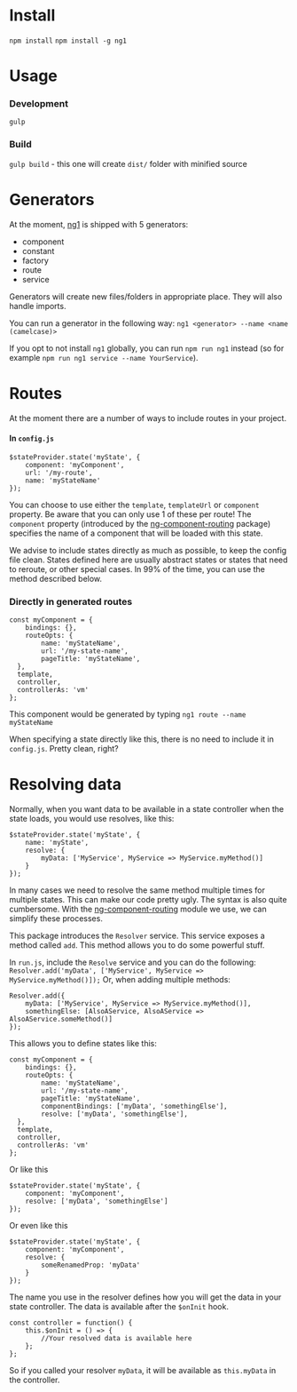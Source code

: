 # Install
`npm install`
`npm install -g ng1`

# Usage
### Development
`gulp`

### Build
`gulp build` - this one will create `dist/` folder with minified source

# Generators

At the moment, [ng1](https://www.npmjs.com/package/ng1) is shipped with 5 generators:
- component
- constant
- factory
- route
- service

Generators will create new files/folders in appropriate place. They will also handle imports.

You can run a generator in the following way:
`ng1 <generator> --name <name (camelcase)>`

If you opt to not install `ng1` globally, you can run `npm run ng1` instead (so for example `npm run ng1 service --name YourService`).

# Routes
At the moment there are a number of ways to include routes in your project.

#### In `config.js`
```
$stateProvider.state('myState', {
    component: 'myComponent',
    url: '/my-route',
    name: 'myStateName'
});
```

You can choose to use either the `template`, `templateUrl` or `component` property. Be aware that you can only use 1 of these per route! The `component` property (introduced by the [ng-component-routing](https://www.npmjs.com/package/ng-component-routing) package) specifies the name of a component that will be loaded with this state.

We advise to include states directly as much as possible, to keep the config file clean. States defined here are usually abstract states or states that need to reroute, or other special cases. In 99% of the time, you can use the method described below.

### Directly in generated routes
```
const myComponent = {
    bindings: {},
    routeOpts: {
        name: 'myStateName',
        url: '/my-state-name',
        pageTitle: 'myStateName',
  },
  template,
  controller,
  controllerAs: 'vm'
};
```

This component would be generated by typing
`ng1 route --name myStateName`

When specifying a state directly like this, there is no need to include it in `config.js`. Pretty clean, right?

# Resolving data
Normally, when you want data to be available in a state controller when the state loads, you would use resolves, like this:
```
$stateProvider.state('myState', {
    name: 'myState',
    resolve: {
        myData: ['MyService', MyService => MyService.myMethod()]
    }
});
```
In many cases we need to resolve the same method multiple times for multiple states. This can make our code pretty ugly. The syntax is also quite cumbersome. With the [ng-component-routing](https://www.npmjs.com/package/ng-component-routing) module we use, we can simplify these processes.

This package introduces the `Resolver` service. This service exposes a method called `add`. This method allows you to do some powerful stuff.

In `run.js`, include the `Resolve` service and you can do the following:
`Resolver.add('myData', ['MyService', MyService => MyService.myMethod()]);`
Or, when adding multiple methods:
```
Resolver.add({
    myData: ['MyService', MyService => MyService.myMethod()],
    somethingElse: [AlsoAService, AlsoAService => AlsoAService.someMethod()]
});
```

This allows you to define states like this:
```
const myComponent = {
    bindings: {},
    routeOpts: {
        name: 'myStateName',
        url: '/my-state-name',
        pageTitle: 'myStateName',
        componentBindings: ['myData', 'somethingElse'],
        resolve: ['myData', 'somethingElse'],
  },
  template,
  controller,
  controllerAs: 'vm'
};
```
Or like this
```
$stateProvider.state('myState', {
    component: 'myComponent',
    resolve: ['myData', 'somethingElse']
});
```
Or even like this
```
$stateProvider.state('myState', {
    component: 'myComponent',
    resolve: {
        someRenamedProp: 'myData'
    }
});
```

The name you use in the resolver defines how you will get the data in your state controller. The data is available after the `$onInit` hook.
```
const controller = function() {
    this.$onInit = () => {
        //Your resolved data is available here
    };
};
```
So if you called your resolver `myData`, it will be available as `this.myData` in the controller.

